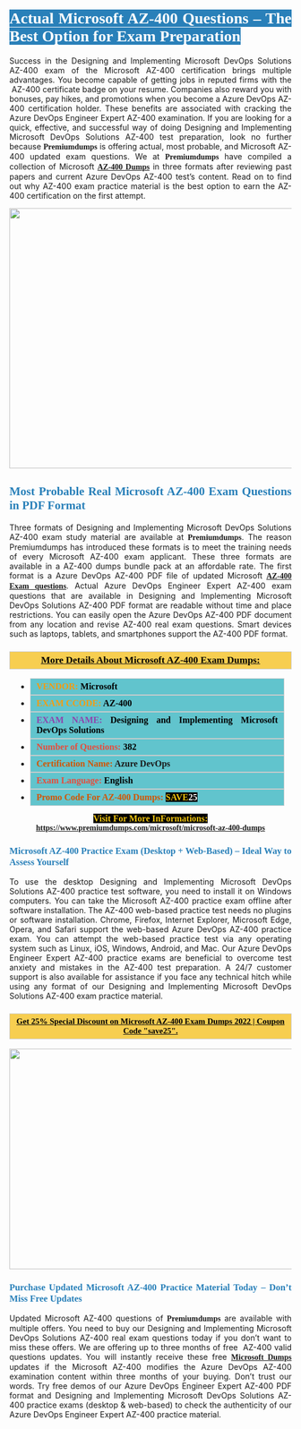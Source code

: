 <h1 style="text-align: justify;"><span style="color:#ffffff;"><span style="font-family:Georgia,serif;"><strong><span style="background-color:#2980b9;">Actual Microsoft AZ-400 Questions – The Best Option for Exam Preparation</span></strong></span></span></h1>

<p style="text-align: justify;">Success in the Designing and Implementing Microsoft DevOps Solutions AZ-400 exam of the Microsoft AZ-400 certification brings multiple advantages. You become capable of getting jobs in reputed firms with the  AZ-400 certificate badge on your resume. Companies also reward you with bonuses, pay hikes, and promotions when you become a Azure DevOps AZ-400 certification holder. These benefits are associated with cracking the Azure DevOps Engineer Expert AZ-400 examination. If you are looking for a quick, effective, and successful way of doing Designing and Implementing Microsoft DevOps Solutions AZ-400 test preparation, look no further because <span style="font-family:Georgia,serif;"><strong>Premiumdumps</strong></span> is offering actual, most probable, and Microsoft AZ-400 updated exam questions. We at <span style="font-family:Georgia,serif;"><strong>Premiumdumps</strong></span> have compiled a collection of Microsoft <span style="font-family:Georgia,serif;"><strong><a href="https://www.premiumdumps.com/microsoft/microsoft-az-400-dumps">AZ-400 Dumps</a></strong></span> in three formats after reviewing past papers and current Azure DevOps AZ-400 test’s content. Read on to find out why AZ-400 exam practice material is the best option to earn the AZ-400 certification on the first attempt.</p>

<p style="text-align: center;"><a href="https://www.premiumdumps.com/microsoft/microsoft-az-400-dumps"><img alt="" src="https://i.imgur.com/P39uA2n.jpeg" style="width: 700px; height: 465px;" /></a></p>

<h2 style="text-align: justify;"><span style="color:#2980b9;"><span style="font-family:Georgia,serif;"><strong>Most Probable Real Microsoft AZ-400 Exam Questions in PDF Format</strong></span></span></h2>

<p style="text-align: justify;">Three formats of Designing and Implementing Microsoft DevOps Solutions AZ-400 exam study material are available at <span style="font-family:Georgia,serif;"><strong>Premiumdumps</strong></span>. The reason Premiumdumps has introduced these formats is to meet the training needs of every Microsoft AZ-400 exam applicant. These three formats are available in a AZ-400 dumps bundle pack at an affordable rate. The first format is a Azure DevOps AZ-400 PDF file of updated Microsoft <span style="font-family:Georgia,serif;"><strong><a href="https://www.premiumdumps.com/microsoft/microsoft-az-400-dumps">AZ-400 Exam questions</a></strong></span>. Actual Azure DevOps Engineer Expert AZ-400 exam questions that are available in Designing and Implementing Microsoft DevOps Solutions AZ-400 PDF format are readable without time and place restrictions. You can easily open the Azure DevOps AZ-400 PDF document from any location and revise AZ-400 real exam questions. Smart devices such as laptops, tablets, and smartphones support the AZ-400 PDF format.</p>

<h3 style="background: #f7ce50; border: 1px solid rgb(204, 204, 204); padding: 5px 10px; text-align: center;"><span style="font-family:Georgia,serif;"><u><u><span style="color:#000000;"><span style="font-size:11pt"><span style="line-height:normal"><b><span style="font-size:13.0pt"><span cambria="">More Details About Microsoft AZ-400 Exam Dumps:</span></span></b></span></span></span></u></u></span></h3>

<ul>
	<li style="margin:0cm 10pt">
	<div style="background:#61c4cd; border: 1px solid rgb(204, 204, 204); padding: 5px 10px; text-align: justify;"><span style="font-family:Georgia,serif;"><span style="font-size:11pt"><span style="line-height:normal"><b><span style="font-size:12.0pt"><span new="" roman="" times=""><span style="color:#f39c12;">VENDOR:</span> <span style="color:#000000;">Microsoft</span></span></span></b></span></span></span></div>
	</li>
	<li style="margin:0cm 10pt">
	<div style="background: #61c4cd; border: 1px solid rgb(204, 204, 204); padding: 5px 10px; text-align: justify;"><span style="font-family:Georgia,serif;"><span style="font-size:11pt"><span style="line-height:normal"><b><span style="font-size:12.0pt"><span new="" roman="" times=""><span style="color:#f39c12;">EXAM CCODE:</span> <span style="color:#000000;">AZ-400</span></span></span></b></span></span></span></div>
	</li>
	<li style="margin:0cm 10pt">
	<div style="background: #61c4cd; border: 1px solid rgb(204, 204, 204); padding: 5px 10px; text-align: justify;"><span style="font-family:Georgia,serif;"><span style="font-size:11pt"><span style="line-height:normal"><b><span style="font-size:12.0pt"><span new="" roman="" times=""><span style="color:#8e44ad;">EXAM NAME:</span> <span style="color:#000000;">Designing and Implementing Microsoft DevOps Solutions</span></span></span></b></span></span></span></div>
	</li>
	<li style="margin:0cm 10pt">
	<div style="background: #61c4cd; border: 1px solid rgb(204, 204, 204); padding: 5px 10px;"><span style="font-family:Georgia,serif;"><span style="font-size:11pt"><span style="line-height:normal"><b><span style="font-size:12.0pt"><span new="" roman="" times=""><span style="color:#e74c3c;">Number of Questions:</span><span style="color:#000000;"><span style="color:#f1c40f;"> </span>382</span></span></span></b></span></span></span></div>
	</li>
	<li style="margin:0cm 10pt">
	<div style="background: #61c4cd; border: 1px solid rgb(204, 204, 204); padding: 5px 10px; text-align: justify;"><span style="font-family:Georgia,serif;"><span style="font-size:11pt"><span style="line-height:normal"><b><span style="font-size:12.0pt"><span new="" roman="" times=""><span style="color:#d35400;">Certification Name:</span> Azure DevOps</span></span></b></span></span></span></div>
	</li>
	<li style="margin:0cm 10pt">
	<div style="background: #61c4cd; border: 1px solid rgb(204, 204, 204); padding: 5px 10px; text-align: justify;"><span style="font-family:Georgia,serif;"><span style="font-size:11pt"><span style="line-height:normal"><b><span style="font-size:12.0pt"><span new="" roman="" times=""><span style="color:#e74c3c;">Exam Language:</span> <span style="color:#000000;">English</span></span></span></b></span></span></span></div>
	</li>
	<li style="margin:0cm 10pt">
	<div style="background: #61c4cd; border: 1px solid rgb(204, 204, 204); padding: 5px 10px;"><span style="font-family:Georgia,serif;"><span style="font-size:11pt"><span style="line-height:normal"><b><span style="font-size:12.0pt"><span new="" roman="" times=""><span style="color:#d35400;">Promo Code For AZ-400 Dumps:</span><span style="color:#f1c40f;"> <span style="background-color:#000000;">SAVE</span></span><span style="color:#ffffff;"><span style="background-color:#000000;">25</span></span></span></span></b></span></span></span></div>
	</li>
</ul>

<p style="text-align: center;"><span style="font-family:Georgia,serif;"><strong><span style="font-size:16px;"><span style="color:#f1c40f;"><span style="background-color:#000000;">Visit For More InFormations:</span></span></span> <a href="https://www.premiumdumps.com/microsoft/microsoft-az-400-dumps">https://www.premiumdumps.com/microsoft/microsoft-az-400-dumps</a></strong></span></p>

<h3 style="text-align: justify;"><span style="color:#2980b9;"><span style="font-family:Georgia,serif;"><strong><strong><strong>Microsoft AZ-400 Practice Exam (Desktop + Web-Based) – Ideal Way to Assess Yourself</strong></strong></strong></span></span></h3>

<p style="text-align: justify;">To use the desktop Designing and Implementing Microsoft DevOps Solutions AZ-400 practice test software, you need to install it on Windows computers. You can take the Microsoft AZ-400 practice exam offline after software installation. The AZ-400 web-based practice test needs no plugins or software installation. Chrome, Firefox, Internet Explorer, Microsoft Edge, Opera, and Safari support the web-based Azure DevOps AZ-400 practice exam. You can attempt the web-based practice test via any operating system such as Linux, iOS, Windows, Android, and Mac. Our Azure DevOps Engineer Expert AZ-400 practice exams are beneficial to overcome test anxiety and mistakes in the AZ-400 test preparation. A 24/7 customer support is also available for assistance if you face any technical hitch while using any format of our Designing and Implementing Microsoft DevOps Solutions AZ-400 exam practice material.</p>

<h3 style="background: rgb(247, 206, 80); border: 1px solid rgb(204, 204, 204); padding: 5px 10px; text-align: center;"><span style="font-family:Georgia,serif;"><u><span style="color:#000000;"><span style="font-size:11pt;"><span style="line-height:normal;"><b><span cambria="">Get 25% Special Discount on Microsoft AZ-400 Exam Dumps 2022 | Coupon Code "save25".</span></b></span></span></span></u></span></h3>

<p style="text-align: center;"><strong><strong><a href="https://www.premiumdumps.com/microsoft/microsoft-az-400-dumps"><img alt="" src="https://i.imgur.com/IafrsaO.jpg" style="width: 700px; height: 394px;" /></a></strong></strong></p>

<h3 style="text-align: justify;"><strong><span style="color:#2980b9;"><span style="font-family:Georgia,serif;"><strong><strong><strong>Purchase Updated Microsoft AZ-400 Practice Material Today – Don’t Miss Free Updates</strong></strong></strong></span></span></strong></h3>

<p style="text-align: justify;">Updated Microsoft AZ-400 questions of <span style="font-family:Georgia,serif;"><strong>Premiumdumps</strong></span> are available with multiple offers. You need to buy our Designing and Implementing Microsoft DevOps Solutions AZ-400 real exam questions today if you don’t want to miss these offers. We are offering up to three months of free  AZ-400 valid questions updates. You will instantly receive these free <span style="font-family:Georgia,serif;"><strong><a href="https://www.premiumdumps.com/microsoft-exam-dumps">Microsoft Dumps</a></strong></span> updates if the Microsoft AZ-400 modifies the Azure DevOps AZ-400 examination content within three months of your buying. Don’t trust our words. Try free demos of our Azure DevOps Engineer Expert AZ-400 PDF format and Designing and Implementing Microsoft DevOps Solutions AZ-400 practice exams (desktop & web-based) to check the authenticity of our Azure DevOps Engineer Expert AZ-400 practice material.</p>
